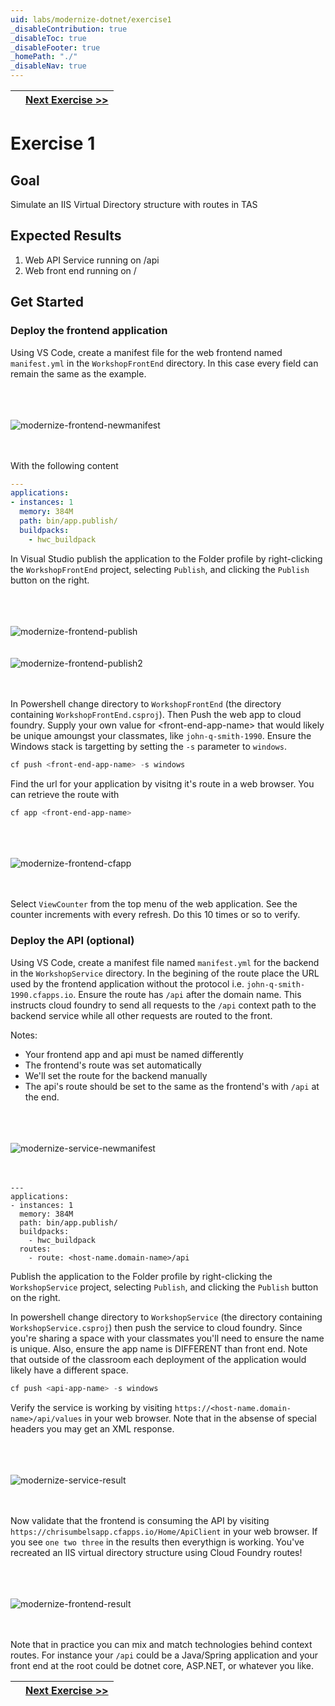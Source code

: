 ```yaml
---
uid: labs/modernize-dotnet/exercise1
_disableContribution: true
_disableToc: true
_disableFooter: true
_homePath: "./"
_disableNav: true
---
```


[exercise-1-link]: exercise1.md
[exercise-2-link]: exercise2.md

[modernize-frontend-newmanifest]: ~/labs/images/modernize-frontend-newmanifest.png "Create a new manifest for the frontend"
[modernize-frontend-publish]: ~/labs/images/modernize-frontend-publish.png "Publish the frontend"
[modernize-frontend-publish2]: ~/labs/images/modernize-frontend-publish2.png "Publish the frontend"
[modernize-frontend-cfapp]: ~/labs/images/modernize-frontend-cfapp.png "Find the URL your application will respond on"
[modernize-service-newmanifest]: ~/labs/images/modernize-service-newmanifest.png "Create a manifest for the backend service"
[modernize-service-result]: ~/labs/images/modernize-service-result.png "Results of the service"
[modernize-frontend-result]: ~/labs/images/modernize-frontend-result.png "Results of the service as consumed by the frontend"

||[Next Exercise >>][exercise-2-link]|
|:--|--:|

# Exercise 1

## Goal

Simulate an IIS Virtual Directory structure with routes in TAS

## Expected Results

1. Web API Service running on /api
1. Web front end running on /

## Get Started

### Deploy the frontend application
Using VS Code, create a manifest file for the web frontend named `manifest.yml` in the `WorkshopFrontEnd` directory. In this case every field can remain the same as the example.

<br><br><br>
![modernize-frontend-newmanifest]
<br><br><br>

With the following content

```yaml
---
applications:
- instances: 1
  memory: 384M 
  path: bin/app.publish/
  buildpacks: 
    - hwc_buildpack
```

In Visual Studio publish the application to the Folder profile by right-clicking the `WorkshopFrontEnd` project, selecting `Publish`, and clicking the `Publish` button on the right.

<br><br><br>
![modernize-frontend-publish]
<br><br><br>
![modernize-frontend-publish2]
<br><br><br>

In Powershell change directory to `WorkshopFrontEnd` (the directory containing `WorkshopFrontEnd.csproj`). Then Push the web app to cloud foundry. Supply your own value for &lt;front-end-app-name&gt; that would likely be unique amoungst your classmates, like `john-q-smith-1990`. Ensure the Windows stack is targetting by setting the `-s` parameter to `windows`.

```powershell
cf push <front-end-app-name> -s windows
```

Find the url for your application by visitng it's route in a web browser. You can retrieve the route with 

```powershell
cf app <front-end-app-name>
```

<br><br><br>
![modernize-frontend-cfapp]
<br><br><br>

Select `ViewCounter` from the top menu of the web application. See the counter increments with every refresh. Do this 10 times or so to verify.

### Deploy the API (optional)

Using VS Code, create a manifest file named `manifest.yml` for the backend in the `WorkshopService` directory. In the begining of the route place the URL used by the frontend application without the protocol i.e. `john-q-smith-1990.cfapps.io`. Ensure the route has `/api` after the domain name. This instructs cloud foundry to send all requests to the `/api` context path to the backend service while all other requests are routed to the front.

Notes:
* Your frontend app and api must be named differently
* The frontend's route was set automatically
* We'll set the route for the backend manually
* The api's route should be set to the same as the frontend's with `/api` at the end.

<br><br><br>
![modernize-service-newmanifest]
<br><br><br>

```
---
applications:
- instances: 1
  memory: 384M
  path: bin/app.publish/
  buildpacks: 
    - hwc_buildpack
  routes:
    - route: <host-name.domain-name>/api
```    

Publish the application to the Folder profile by right-clicking the `WorkshopService` project, selecting `Publish`, and clicking the `Publish` button on the right.

In powershell change directory to `WorkshopService` (the directory containing `WorkshopService.csproj`) then push the service to cloud foundry. Since you're sharing a space with your classmates you'll need to ensure the name is unique. Also, ensure the app name is DIFFERENT than front end. Note that outside of the classroom each deployment of the application would likely have a different space. 

```powershell
cf push <api-app-name> -s windows
```

Verify the service is working by visiting `https://<host-name.domain-name>/api/values` in your web browser. Note that in the absense of special headers you may get an XML response. 

<br><br><br>
![modernize-service-result]
<br><br><br>

Now validate that the frontend is consuming the API by visiting `https://chrisumbelsapp.cfapps.io/Home/ApiClient` in your web browser. If you see `one two three` in the results then everythign is working. You've recreated an IIS virtual directory structure using Cloud Foundry routes!

<br><br><br>
![modernize-frontend-result]
<br><br><br>

Note that in practice you can mix and match technologies behind context routes. For instance your `/api` could be a Java/Spring application and your front end at the root could be dotnet core, ASP.NET, or whatever you like. 

||[Next Exercise >>][exercise-2-link]|
|:--|--:|
